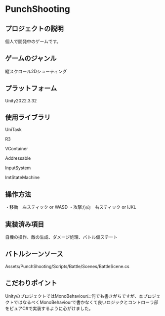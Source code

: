 # PunchShooting

## プロジェクトの説明

個人で開発中のゲームです。

## ゲームのジャンル

縦スクロール2Dシューティング

## プラットフォーム

Unity2022.3.32

## 使用ライブラリ

UniTask

R3

VContainer

Addressable

InputSystem

ImtStateMachine

## 操作方法

・移動　左スティック or WASD
・攻撃方向　右スティック or IJKL

## 実装済み項目

自機の操作、敵の生成、ダメージ処理、バトル仮ステート

## バトルシーンソース

Assets/PunchShooting/Scripts/Battle/Scenes/BattleScene.cs

## こだわりポイント

UnityのプロジェクトではMonoBehaviourに何でも書きがちですが、本プロジェクトではなるべくMonoBehaviourで書かなくて良いロジックとコントローラ部をピュアC#で実装するように心がけました。


